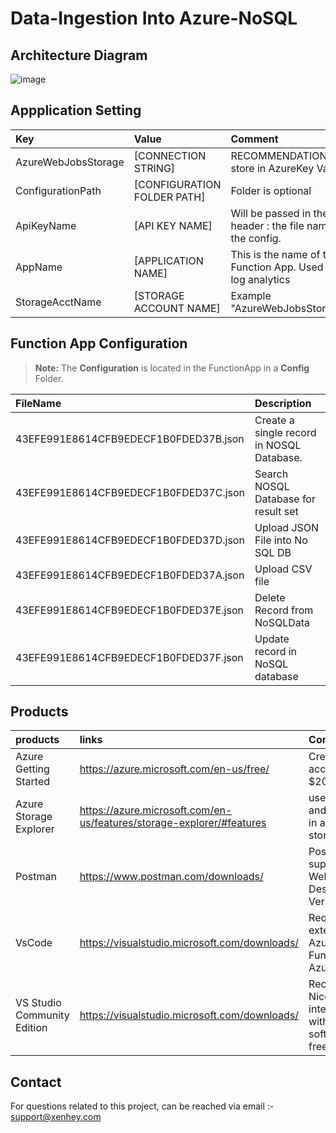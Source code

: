 # Data-Ingestion Into Azure-NoSQL

## Architecture Diagram 
![image](https://github.com/oigbokwe73/Data-Ingestion-IntoAzure-NoSQL/assets/15838780/ca75d3de-9b95-4a53-8780-d366f2cbb3e7)






## Appplication Setting 

|Key|Value | Comment|
|:----|:----|:----|
|AzureWebJobsStorage|[CONNECTION STRING]|RECOMMENDATION :  store in AzureKey Vault.|
|ConfigurationPath| [CONFIGURATION FOLDER PATH] |Folder is optional
|ApiKeyName|[API KEY NAME]|Will be passed in the header  :  the file name of the config.
|AppName| [APPLICATION NAME]| This is the name of the Function App. Used in log analytics|
|StorageAcctName|[STORAGE ACCOUNT NAME]|Example  "AzureWebJobsStorage"|

## Function App  Configuration 

> **Note:** The **Configuration** is located in the  FunctionApp  in a **Config** Folder.

|FileName|Description|
|:----|:----|
|43EFE991E8614CFB9EDECF1B0FDED37B.json| Create a single record in  NOSQL Database.|
|43EFE991E8614CFB9EDECF1B0FDED37C.json| Search NOSQL Database for result set|
|43EFE991E8614CFB9EDECF1B0FDED37D.json| Upload JSON File into No SQL DB|
|43EFE991E8614CFB9EDECF1B0FDED37A.json| Upload CSV file|
|43EFE991E8614CFB9EDECF1B0FDED37E.json| Delete Record from NoSQLData|
|43EFE991E8614CFB9EDECF1B0FDED37F.json| Update record in NoSQL database|


  
## Products

|products|links|Comments|
|:----|:----|:----|
|Azure Getting Started |https://azure.microsoft.com/en-us/free/| Create free account + $200 in Credit|
|Azure Storage Explorer|https://azure.microsoft.com/en-us/features/storage-explorer/#features|useful view and query data in azure table storage|
|Postman|https://www.postman.com/downloads/|Postman supports the Web or Desktop Version|
|VsCode| https://visualstudio.microsoft.com/downloads/ |  Required extensions. Azure Functions, Azure Account
|VS Studio Community Edition |https://visualstudio.microsoft.com/downloads/| Recommended. Nice intergration with Azure. software is free.


## Contact
  
For questions related to this project, can be reached via email :- support@xenhey.com
